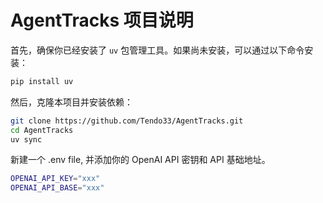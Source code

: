 # AgentTracks 项目说明

首先，确保你已经安装了 `uv` 包管理工具。如果尚未安装，可以通过以下命令安装：

```bash
pip install uv
```

然后，克隆本项目并安装依赖：

```bash
git clone https://github.com/Tendo33/AgentTracks.git
cd AgentTracks
uv sync
```

新建一个 .env file, 并添加你的 OpenAI API 密钥和 API 基础地址。

```bash
OPENAI_API_KEY="xxx"
OPENAI_API_BASE="xxx"
```

